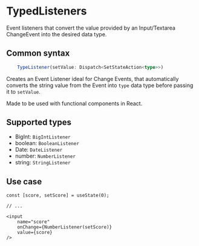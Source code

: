 # TypedListeners

Event listeners that convert the value provided by an Input/Textarea ChangeEvent into the desired data type.



## Common syntax

```ts
    TypeListener(setValue: Dispatch<SetStateAction<type>>)
```

Creates an Event Listener ideal for Change Events, that automatically converts the string value from the Event into `type` data type before passing it to `setValue`.

Made to be used with functional components in React.


## Supported types

*  BigInt: `BigIntListener`
*  boolean: `BooleanListener`
*  Date: `DateListener`
*  number: `NumberListener`
*  string: `StringListener`



## Use case

```tsx
const [score, setScore] = useState(0);

// ...

<input
    name="score"
    onChange={NumberListener(setScore)}
    value={score}
/>

```